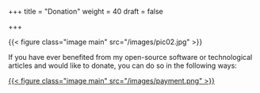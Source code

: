 +++
title = "Donation"
weight = 40
draft = false

+++

{{< figure class="image main" src="/images/pic02.jpg" >}}


If you have ever benefited from my open-source software or technological articles and would like to donate, you can do so in the following ways:

<a target="_blank" href="https://www.paypal.me/R136a1X">{{< figure class="image main" src="/images/payment.png" >}}</a>
